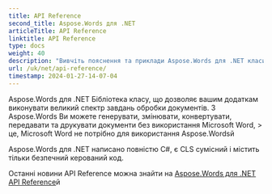 ```yaml
---
title: API Reference
second_title: Aspose.Words для .NET
articleTitle: API Reference
linktitle: API Reference
type: docs
weight: 40
description: "Вивчіть пояснення та приклади Aspose.Words для .NET класи і методи для створення, перетворення, редагування, рендерингу та друку документів без використання Microsoft Wordй"
url: /uk/net/api-reference/
timestamp: 2024-01-27-14-07-04
---
```


Aspose.Words для .NET Бібліотека класу, що дозволяє вашим додаткам виконувати великий спектр завдань обробки документів. З Aspose.Words Ви можете генерувати, змінювати, конвертувати, передавати та друкувати документи без використання Microsoft Word, > це, Microsoft Word не потрібно для використання Aspose.Wordsй

Aspose.Words для .NET написано повністю C#, є CLS сумісний і містить тільки безпечний керований код.

Останні новини API Reference можна знайти на [Aspose.Words для .NET API Reference](https://reference.aspose.com/words/net/)й
